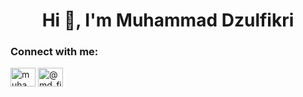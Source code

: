 <h1 align="center">Hi 👋, I'm Muhammad Dzulfikri</h1>
<h3 align="left">Connect with me:</h3>
<p align="left">
<a href="https://linkedin.com/in/muhammad dzulfikri" target="blank"><img align="center" src="https://raw.githubusercontent.com/rahuldkjain/github-profile-readme-generator/master/src/images/icons/Social/linked-in-alt.svg" alt="muhammad dzulfikri" height="30" width="40" /></a>
<a href="https://instagram.com/@md_fikrie" target="blank"><img align="center" src="https://raw.githubusercontent.com/rahuldkjain/github-profile-readme-generator/master/src/images/icons/Social/instagram.svg" alt="@md_fikrie" height="30" width="40" /></a>
</p>
